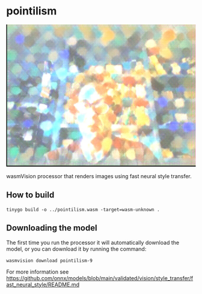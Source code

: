 # pointilism

![pointilism](../../images/pointilism-processor.png)

wasmVision processor that renders images using fast neural style transfer.

## How to build

```shell
tinygo build -o ../pointilism.wasm -target=wasm-unknown .
```

## Downloading the model

The first time you run the processor it will automatically download the model, or you can download it by running the command:

```shell
wasmvision download pointilism-9
```

For more information see https://github.com/onnx/models/blob/main/validated/vision/style_transfer/fast_neural_style/README.md
